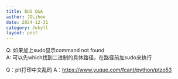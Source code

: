 ```yaml
---
title: BUG Q&A
author: JDLihoo
date: 2024-12-31
category: Jekyll
layout: post
---
```


Q: 如果加上sudo显示command not found  
A: 可以先which找到二进制的具体路径，在路径前加sudo来执行  

Q：plt打印中文乱码
A：https://www.yuque.com/fcant/python/ptzo53